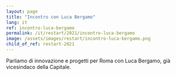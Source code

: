 ```yaml
---
layout: page
title: "Incontro con Luca Bergamo"
lang: it
ref: incontro-luca-bergamo
permalink: /it/restart/2021/incontro-luca-bergamo
image: /assets/images/restart/incontro-luca-bergamo.png
child_of_ref: restart-2021
---
```


Parliamo di innovazione e progetti per Roma con Luca Bergamo, già vicesindaco della Capitale.

